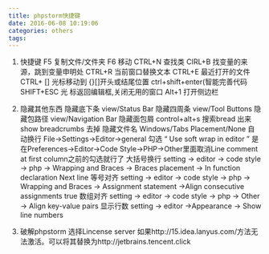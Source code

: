 ```yaml
---
title: phpstorm快捷键
date: 2016-06-08 10:19:06
categories: others
tags:
---
```

1. 快捷键
F5   复制文件/文件夹
F6   移动
CTRL+N   查找类
CIRL+B   找变量的来源，跳到变量申明处
CTRL+R   当前窗口替换文本
CTRL+E   最近打开的文件
CTRL+ []   光标移动到 {}[]开头或结尾位置
ctrl+shift+enter(智能完善代码
SHIFT+ESC  光 标返回编辑框,关闭无用的窗口
Alt+1 打开侧边栏
2. 隐藏其他东西
隐藏底下条 view/Status Bar
隐藏四周条 view/Tool Buttons
隐藏包路径 view/Navigation Bar
隐藏面包屑 control+alt+s 搜索bread 出来 show breadcrumbs 去掉
隐藏文件名 Windows/Tabs Placement/None
自动换行   File->Settings->Editor->general 勾选 “ Use soft wrap in editor ”
是在Preferences->Editor->Code Style->PHP->Other里面取消Line comment at first column之前的勾选就行了
大括号换行 setting -> editor -> code style -> php -> Wrapping and Braces -> Braces placement -> In function declaration Next line
等号对齐  setting -> editor -> code style -> php -> Wrapping and Braces -> Assignment statement ->Align consecutive assignments	true
数组对齐  setting -> editor -> code style -> php -> Other -> Align key-value pairs
显示行数  setting -> editor ->Appearance -> Show line numbers

3. 破解phpstorm
选择Lincense server
如果http://15.idea.lanyus.com/方法无法激活。可以将其替换为http://jetbrains.tencent.click